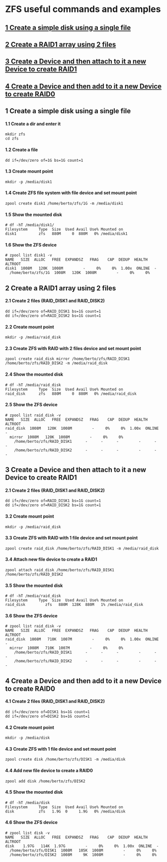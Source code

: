 # ZFS useful commands and examples


## [1 Create a simple disk using a single file](https://github.com/robertoarcomano/zfs/blob/master/README.md#1-create-a-simple-disk-using-a-single-file-1)
## [2 Create a RAID1 array using 2 files](https://github.com/robertoarcomano/zfs/blob/master/README.md#2-create-a-raid1-array-using-2-files-1)
## [3 Create a Device and then attach to it a new Device to create RAID1](https://github.com/robertoarcomano/zfs#3-create-a-device-and-then-attach-to-it-a-new-device-to-create-raid1-1)
## [4 Create a Device and then add to it a new Device to create RAID0](https://github.com/robertoarcomano/zfs/blob/master/README.md#4-create-a-device-and-then-add-to-it-a-new-device-to-create-raid0-1)



## 1 Create a simple disk using a single file 
#### 1.1 Create a dir and enter it
```
mkdir zfs
cd zfs
```
#### 1.2 Create a file
```
dd if=/dev/zero of=1G bs=1G count=1
```
#### 1.3 Create mount point
```
mkdir -p /media/disk1
```
#### 1.4 Create ZFS file system with file device and set mount point
```
zpool create disk1 /home/berto/zfs/1G -m /media/disk1
```
#### 1.5 Show the mounted disk
```
# df -hT /media/disk1/
Filesystem     Type  Size  Used Avail Use% Mounted on
disk1          zfs   880M     0  880M   0% /media/disk1
```
#### 1.6 Show the ZFS device
```
# zpool list disk1 -v
NAME   SIZE  ALLOC   FREE  EXPANDSZ   FRAG    CAP  DEDUP  HEALTH  ALTROOT
disk1  1008M   120K  1008M         -     0%     0%  1.00x  ONLINE  -
  /home/berto/zfs/1G  1008M   120K  1008M         -     0%     0%
```

## 2 Create a RAID1 array using 2 files
#### 2.1 Create 2 files (RAID_DISK1 and RAID_DISK2)
```
dd if=/dev/zero of=RAID_DISK1 bs=1G count=1
dd if=/dev/zero of=RAID_DISK2 bs=1G count=1
```
#### 2.2 Create mount point
```
mkdir -p /media/raid_disk
```
#### 2.3 Create ZFS with RAID with 2 files device and set mount point
```
zpool create raid_disk mirror /home/berto/zfs/RAID_DISK1 /home/berto/zfs/RAID_DISK2 -m /media/raid_disk
```
#### 2.4 Show the mounted disk
```
# df -hT /media/raid_disk
Filesystem     Type  Size  Used Avail Use% Mounted on
raid_disk      zfs   880M     0  880M   0% /media/raid_disk
```
#### 2.5 Show the ZFS device
```
# zpool list raid_disk -v
NAME   SIZE  ALLOC   FREE  EXPANDSZ   FRAG    CAP  DEDUP  HEALTH  ALTROOT
raid_disk  1008M   120K  1008M         -     0%     0%  1.00x  ONLINE  -
  mirror  1008M   120K  1008M         -     0%     0%
    /home/berto/zfs/RAID_DISK1      -      -      -         -      -      -
    /home/berto/zfs/RAID_DISK2      -      -      -         -      -      -
```

## 3 Create a Device and then attach to it a new Device to create RAID1
#### 2.1 Create 2 files (RAID_DISK1 and RAID_DISK2)
```
dd if=/dev/zero of=RAID_DISK1 bs=1G count=1
dd if=/dev/zero of=RAID_DISK2 bs=1G count=1
```
#### 3.2 Create mount point
```
mkdir -p /media/raid_disk
```
#### 3.3 Create ZFS with RAID with 1 file device and set mount point
```
zpool create raid_disk /home/berto/zfs/RAID_DISK1 -m /media/raid_disk
```
#### 3.4 Attach new file device to create a RAID1
```
zpool attach raid_disk /home/berto/zfs/RAID_DISK1 /home/berto/zfs/RAID_DISK2
```
#### 3.5 Show the mounted disk
```
# df -hT /media/raid_disk
Filesystem     Type  Size  Used Avail Use% Mounted on
raid_disk         zfs   880M  128K  880M   1% /media/raid_disk
```
#### 3.6 Show the ZFS device
```
# zpool list raid_disk -v
NAME   SIZE  ALLOC   FREE  EXPANDSZ   FRAG    CAP  DEDUP  HEALTH  ALTROOT
raid_disk  1008M   710K  1007M         -     0%     0%  1.00x  ONLINE  -
  mirror  1008M   710K  1007M         -     0%     0%
    /home/berto/zfs/RAID_DISK1      -      -      -         -      -      -
    /home/berto/zfs/RAID_DISK2      -      -      -         -      -      -

```

## 4 Create a Device and then add to it a new Device to create RAID0
#### 4.1 Create 2 files (RAID_DISK1 and RAID_DISK2)
```
dd if=/dev/zero of=DISK1 bs=1G count=1
dd if=/dev/zero of=DISK2 bs=1G count=1
```
#### 4.2 Create mount point
```
mkdir -p /media/disk
```
#### 4.3 Create ZFS with 1 file device and set mount point
```
zpool create disk /home/berto/zfs/DISK1 -m /media/disk
```
#### 4.4 Add new file device to create a RAID0
```
zpool add disk /home/berto/zfs/DISK2
```
#### 4.5 Show the mounted disk
```
# df -hT /media/disk
Filesystem     Type  Size  Used Avail Use% Mounted on
disk           zfs   1.9G  0     1.9G   0% /media/disk
```
#### 4.6 Show the ZFS device
```
# zpool list disk -v
NAME   SIZE  ALLOC   FREE  EXPANDSZ   FRAG    CAP  DEDUP  HEALTH  ALTROOT
disk    1.97G   114K  1.97G         -     0%     0%  1.00x  ONLINE  -
  /home/berto/zfs/DISK1  1008M   105K  1008M         -     0%     0%
  /home/berto/zfs/DISK2  1008M     9K  1008M         -     0%     0%

```
